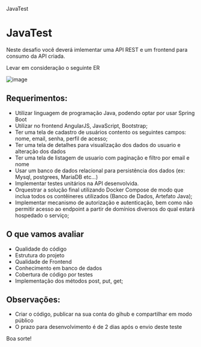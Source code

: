 JavaTest
# JavaTest



Neste desafio você deverá imlementar uma API REST e um frontend para consumo da API criada.

Levar em consideração o seguinte ER

![image](https://user-images.githubusercontent.com/4172391/235768601-8114c9ae-92c6-4023-b756-8b340d78e586.png)


## Requerimentos:

* Utilizar linguagem de programação Java, podendo optar por usar Spring Boot
* Utilizar no frontend AngularJS, JavaScript, Bootstrap;
* Ter uma tela de cadastro de usuários contento os seguintes campos: nome, email, senha, perfil de acesso;
* Ter uma tela de detalhes para visualização dos dados do usuario e alteração dos dados
* Ter uma tela de listagem de usuario com paginação e filtro por email e nome
* Usar um banco de dados relacional para persistência dos dados (ex: Mysql, postgrees, MariaDB etc...)
* Implementar testes unitários na API desenvolvida.
* Orquestrar a solução final utilizando Docker Compose de modo que inclua todos os contêineres utilizados (Banco de Dados, Artefato Java);
* Implementar mecanismo de autorização e autenticação, bem como não permitir acesso ao endpoint a partir de domínios diversos do qual estará hospedado o serviço;


## O que vamos avaliar

- Qualidade do código
- Estrutura do projeto
- Qualidade de Frontend
- Conhecimento em banco de dados
- Cobertura de código por testes
- Implementação dos métodos post, put, get;




## Observações:
* Criar o código, publicar na sua conta do gihub e compartilhar em modo público
* O prazo para desenvolvimento é de 2 dias após o envio deste teste


Boa sorte!
